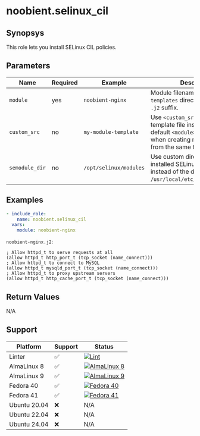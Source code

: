 # noobient.selinux_cil

## Synopsys

This role lets you install SELinux CIL policies.

## Parameters

| Name | Required | Example | Description |
|---|---|---|---|
| `module` | yes | `noobient-nginx` | Module filename in your `templates` directory without the `.j2` suffix. |
| `custom_src` | no | `my-module-template` | Use `<custom_src>.cil.j2` as the template file instead of the default `<module>.cil.j2`. Useful when creating multiple modules from the same template file. |
| `semodule_dir` | no | `/opt/selinux/modules` | Use custom directory for the installed SELinux modules instead of the default `/usr/local/etc/selinux/modules`. |

## Examples

```yml
- include_role:
    name: noobient.selinux_cil
  vars:
    module: noobient-nginx
```

`noobient-nginx.j2`:

```
; Allow httpd_t to serve requests at all
(allow httpd_t http_port_t (tcp_socket (name_connect)))
; Allow httpd_t to connect to MySQL
(allow httpd_t mysqld_port_t (tcp_socket (name_connect)))
; Allow httpd_t to proxy upstream servers
(allow httpd_t http_cache_port_t (tcp_socket (name_connect)))
```

## Return Values

N/A

## Support

| Platform | Support | Status |
|---|---|---|
| Linter | ✅ | [![Lint](https://github.com/noobient/ansible-galaxy-selinux_cil/actions/workflows/lint.yml/badge.svg)](https://github.com/noobient/ansible-galaxy-selinux_cil/actions/workflows/lint.yml) |
| AlmaLinux 8 | ✅ | [![AlmaLinux 8](https://github.com/noobient/ansible-galaxy-selinux_cil/actions/workflows/almalinux-8.yml/badge.svg)](https://github.com/noobient/ansible-galaxy-selinux_cil/actions/workflows/almalinux-8.yml) |
| AlmaLinux 9 | ✅ | [![AlmaLinux 9](https://github.com/noobient/ansible-galaxy-selinux_cil/actions/workflows/almalinux-9.yml/badge.svg)](https://github.com/noobient/ansible-galaxy-selinux_cil/actions/workflows/almalinux-9.yml) |
| Fedora 40 | ✅ | [![Fedora 40](https://github.com/noobient/ansible-galaxy-selinux_cil/actions/workflows/fedora-40.yml/badge.svg)](https://github.com/noobient/ansible-galaxy-selinux_cil/actions/workflows/fedora-40.yml) |
| Fedora 41 | ✅ | [![Fedora 41](https://github.com/noobient/ansible-galaxy-selinux_cil/actions/workflows/fedora-41.yml/badge.svg)](https://github.com/noobient/ansible-galaxy-selinux_cil/actions/workflows/fedora-41.yml) |
| Ubuntu 20.04 | ❌ | N/A |
| Ubuntu 22.04 | ❌ | N/A |
| Ubuntu 24.04 | ❌ | N/A |
